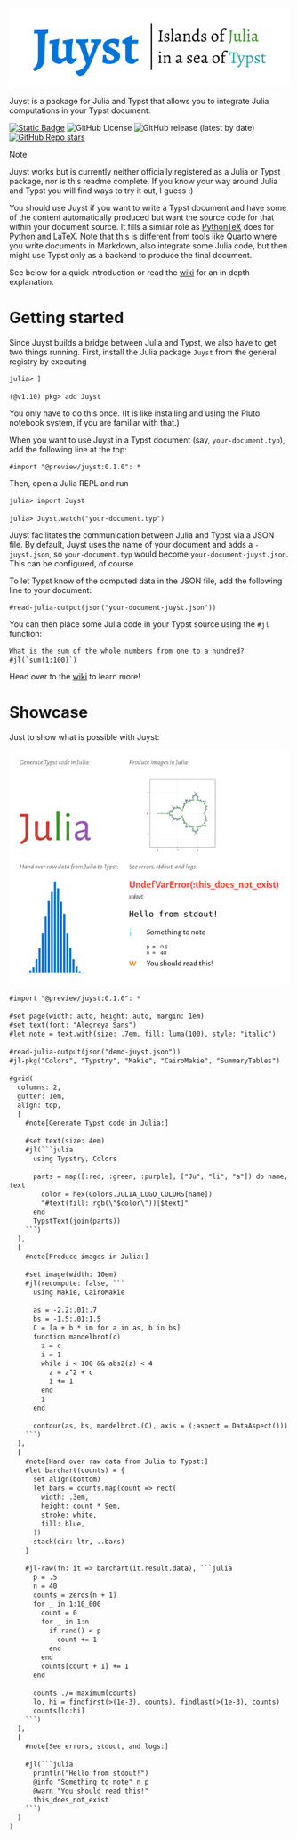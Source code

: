 ![logo](assets/logo.svg)

Juyst is a package for Julia and Typst that allows you to integrate Julia
computations in your Typst document.

[![Static Badge](https://img.shields.io/badge/docs-wiki-blue)](https://github.com/andreasKroepelin/juyst/wiki)
![GitHub License](https://img.shields.io/github/license/andreasKroepelin/juyst)
![GitHub release (latest by date)](https://img.shields.io/github/v/release/andreasKroepelin/juyst)
[![GitHub Repo stars](https://img.shields.io/github/stars/andreasKroepelin/juyst)](https://github.com/andreasKroepelin/juyst)

> [!NOTE]
> Juyst works but is currently neither officially registered as a Julia or
> Typst package, nor is this readme complete.
> If you know your way around Julia and Typst you will find ways to try it out,
> I guess :)

You should use Juyst if you want to write a Typst document and have some of the
content automatically produced but want the source code for that within your
document source.
It fills a similar role as [PythonTeX](https://github.com/gpoore/pythontex)
does for Python and LaTeX.
Note that this is different from tools like [Quarto](https://quarto.org/) where
you write documents in Markdown, also integrate some Julia code, but then might
use Typst only as a backend to produce the final document.

See below for a quick introduction or read the
[wiki](https://github.com/andreasKroepelin/juyst/wiki) for an in depth
explanation.

# Getting started

Since Juyst builds a bridge between Julia and Typst, we also have to get two
things running.
First, install the Julia package `Juyst` from the general registry by executing
```julia-repl
julia> ]

(@v1.10) pkg> add Juyst
```
You only have to do this once.
(It is like installing and using the Pluto notebook system, if you are familiar
with that.)

When you want to use Juyst in a Typst document (say, `your-document.typ`),
add the following line at the top:
```typ
#import "@preview/juyst:0.1.0": *
```
Then, open a Julia REPL and run
```julia-repl
julia> import Juyst

julia> Juyst.watch("your-document.typ")
```

Juyst facilitates the communication between Julia and Typst via a JSON file.
By default, Juyst uses the name of your document and adds a `-juyst.json`, so
`your-document.typ` would become `your-document-juyst.json`.
This can be configured, of course.

To let Typst know of the computed data in the JSON file, add the following line
to your document:
```typ
#read-julia-output(json("your-document-juyst.json"))
```

You can then place some Julia code in your Typst source using the `#jl`
function:
```typ
What is the sum of the whole numbers from one to a hundred? #jl(`sum(1:100)`)
```

Head over to the [wiki](https://github.com/andreasKroepelin/juyst/wiki) to
learn more!

# Showcase

Just to show what is possible with Juyst:

![demo](examples/demo.svg)

````typ
#import "@preview/juyst:0.1.0": *

#set page(width: auto, height: auto, margin: 1em)
#set text(font: "Alegreya Sans")
#let note = text.with(size: .7em, fill: luma(100), style: "italic")

#read-julia-output(json("demo-juyst.json"))
#jl-pkg("Colors", "Typstry", "Makie", "CairoMakie", "SummaryTables")

#grid(
  columns: 2,
  gutter: 1em,
  align: top,
  [
    #note[Generate Typst code in Julia:]

    #set text(size: 4em)
    #jl(```julia
      using Typstry, Colors

      parts = map([:red, :green, :purple], ["Ju", "li", "a"]) do name, text
        color = hex(Colors.JULIA_LOGO_COLORS[name])
        "#text(fill: rgb(\"$color\"))[$text]"
      end
      TypstText(join(parts))
    ```)
  ],
  [
    #note[Produce images in Julia:]

    #set image(width: 10em)
    #jl(recompute: false, ```
      using Makie, CairoMakie

      as = -2.2:.01:.7
      bs = -1.5:.01:1.5
      C = [a + b * im for a in as, b in bs]
      function mandelbrot(c)
        z = c
        i = 1
        while i < 100 && abs2(z) < 4
          z = z^2 + c
          i += 1
        end
        i
      end

      contour(as, bs, mandelbrot.(C), axis = (;aspect = DataAspect()))
    ```)
  ],
  [
    #note[Hand over raw data from Julia to Typst:]
    #let barchart(counts) = {
      set align(bottom)
      let bars = counts.map(count => rect(
        width: .3em,
        height: count * 9em,
        stroke: white,
        fill: blue,
      ))
      stack(dir: ltr, ..bars)
    }

    #jl-raw(fn: it => barchart(it.result.data), ```julia
      p = .5
      n = 40
      counts = zeros(n + 1)
      for _ in 1:10_000
        count = 0
        for _ in 1:n
          if rand() < p
            count += 1
          end
        end
        counts[count + 1] += 1
      end

      counts ./= maximum(counts)
      lo, hi = findfirst(>(1e-3), counts), findlast(>(1e-3), counts)
      counts[lo:hi]
    ```)
  ],
  [
    #note[See errors, stdout, and logs:]

    #jl(```julia
      println("Hello from stdout!")
      @info "Something to note" n p
      @warn "You should read this!"
      this_does_not_exist
    ```)
  ]
)
````
